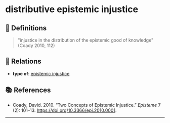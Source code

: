 # distributive epistemic injustice

## 📖 Definitions

> "injustice in the distribution of the epistemic good of knowledge" (Coady 2010, 112)

## 🔗 Relations

- **type of**: [epistemic injustice](./epistemic-injustice.md)

## 📚 References

- Coady, David. 2010. “Two Concepts of Epistemic Injustice.” _Episteme_ 7 (2): 101–13. https://doi.org/10.3366/epi.2010.0001.

---

<script src="https://giscus.app/client.js"
                data-repo="natesheehan/conceptcartography"
                data-repo-id="R_kgDOPB5QiQ"
                data-category="General"
                data-category-id="DIC_kwDOPB5Qic4CsAxd"
                data-mapping="pathname"
                data-strict="0"
                data-reactions-enabled="1"
                data-emit-metadata="0"
                data-input-position="bottom"
                data-theme="catppuccin_mocha"
                data-lang="en"
                crossorigin="anonymous"
                async>
        </script>
        
